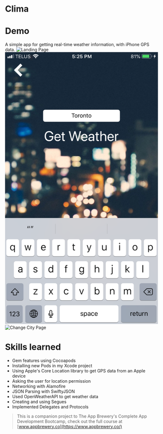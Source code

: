 # Clima

# Demo
A simple app for getting real-time weather information, with iPhone GPS data. 
![Landing Page](https://github.com/Phissix/ClimaWeather/blob/master/demo/IMG_1109.PNG)
![Transition Page](https://github.com/Phissix/ClimaWeather/blob/master/demo/IMG_1110.PNG)
![Change City Page](https://github.com/Phissix/ClimaWeather/blob/master/demo/IMG_1111.PNG)


# Skills learned
- Gem features using Cocoapods
- Installing new Pods in my Xcode project
- Using Apple's Core Location library to get GPS data from an Apple device
- Asking the user for location permission
- Networking with Alamofire
- JSON Parsing with SwiftyJSON
- Used OpenWeatherAPI to get weather data
- Creating and using Segues
- Implemented Delegates and Protocols

>This is a companion project to The App Brewery's Complete App Development Bootcamp, check out the full course at [www.appbrewery.co](https://www.appbrewery.co/)



